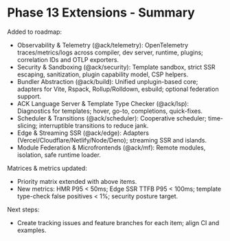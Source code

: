 # Phase 13 Extensions - Summary

Added to roadmap:

- Observability & Telemetry (@ack/telemetry): OpenTelemetry traces/metrics/logs across compiler, dev server, runtime, plugins; correlation IDs and OTLP exporters.
- Security & Sandboxing (@ack/security): Template sandbox, strict SSR escaping, sanitization, plugin capability model, CSP helpers.
- Bundler Abstraction (@ack/build): Unified unplugin-based core; adapters for Vite, Rspack, Rollup/Rolldown, esbuild; optional federation support.
- ACK Language Server & Template Type Checker (@ack/lsp): Diagnostics for templates; hover, go-to, completions, quick-fixes.
- Scheduler & Transitions (@ack/scheduler): Cooperative scheduler; time-slicing; interruptible transitions to reduce jank.
- Edge & Streaming SSR (@ack/edge): Adapters (Vercel/Cloudflare/Netlify/Node/Deno); streaming SSR and islands.
- Module Federation & Microfrontends (@ack/mf): Remote modules, isolation, safe runtime loader.

Matrices & metrics updated:
- Priority matrix extended with above items.
- New metrics: HMR P95 < 50ms; Edge SSR TTFB P95 < 100ms; template type-check false positives < 1%; security posture target.

Next steps:
- Create tracking issues and feature branches for each item; align CI and examples.
